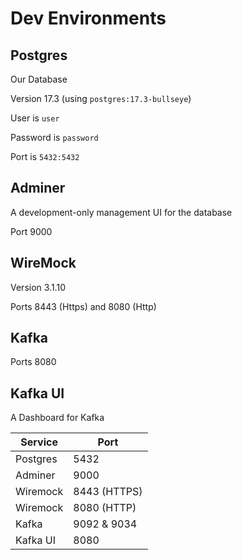# Dev Environments

## Postgres

Our Database

Version 17.3 (using `postgres:17.3-bullseye`)

User is `user`

Password is `password`

Port is `5432:5432`

## Adminer

A development-only management UI for the database

Port 9000

## WireMock

Version 3.1.10

Ports 8443 (Https) and 8080 (Http)

## Kafka

Ports 8080

## Kafka UI

A Dashboard for Kafka

| Service | Port |
| --------| -----|
| Postgres | 5432 |
| Adminer | 9000 |
| Wiremock | 8443 (HTTPS) |
| Wiremock | 8080 (HTTP) |
| Kafka | 9092 & 9034 |
| Kafka UI | 8080 |
